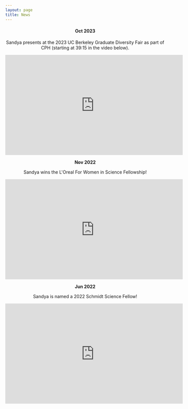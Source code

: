 ```yaml
---
layout: page
title: News
---
```


#### <p style="text-align: center;"><b>Oct 2023</b></p>

<p style="text-align: center;">Sandya presents at the 2023 UC Berkeley Graduate Diversity Fair as part of CPH (starting at 39:15 in the video below).</p>

<iframe width="560" height="315" src="https://www.youtube.com/embed/XAV4WkQviOM?si=XqtuA8LQnA4bgm2b" title="YouTube video player" frameborder="0" allow="accelerometer; autoplay; clipboard-write; encrypted-media; gyroscope; picture-in-picture; web-share" allowfullscreen></iframe>

<p style="text-align: center;"><b>Nov 2022</b></p>

<p style="text-align: center;">Sandya wins the L'Oreal For Women in Science Fellowship!</p>

<iframe width="560" height="315" src="https://www.youtube.com/embed/KnHq8WW9BoE?si=KPpdHx85QcMGdoJh" title="YouTube video player" frameborder="0" allow="accelerometer; autoplay; clipboard-write; encrypted-media; gyroscope; picture-in-picture; web-share" allowfullscreen></iframe>

<p style="text-align: center;"><b>Jun 2022</b></p>

<p style="text-align: center;">Sandya is named a 2022 Schmidt Science Fellow!</p>

<iframe width="560" height="315" src="https://www.youtube.com/embed/0xt02t6esig?si=BnMXiqgTTiPBqlFN" title="YouTube video player" frameborder="0" allow="accelerometer; autoplay; clipboard-write; encrypted-media; gyroscope; picture-in-picture; web-share" allowfullscreen></iframe>
